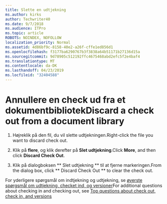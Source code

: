 ```yaml
---
title: Slette en udtjekning
ms.author: kirks
author: Techwriter40
ms.date: 9/7/2018
ms.audience: ITPro
ms.topic: article
ROBOTS: NOINDEX, NOFOLLOW
localization_priority: Normal
ms.assetid: 4d86bf9c-8158-40e2-a26f-cffe1ed856d1
ms.openlocfilehash: f3177ba6290767b3f3838a64b51171b27136d15a
ms.sourcegitcommit: 9d78905c512192ffc4675468abd2efc5f2e4baf4
ms.translationtype: MT
ms.contentlocale: da-DK
ms.lasthandoff: 04/23/2019
ms.locfileid: "32404588"
---
```

# <a name="discard-a-check-out-from-a-document-library"></a><span data-ttu-id="b42d5-102">Annullere en check ud fra et dokumentbibliotek</span><span class="sxs-lookup"><span data-stu-id="b42d5-102">Discard a check out from a document library</span></span>

1. <span data-ttu-id="b42d5-103">Højreklik på den fil, du vil slette udtjekningen.</span><span class="sxs-lookup"><span data-stu-id="b42d5-103">Right-click the file you want to discard check out.</span></span>
    
2. <span data-ttu-id="b42d5-104">Klik på **flere**, og klik derefter på **Slet udtjekning**.</span><span class="sxs-lookup"><span data-stu-id="b42d5-104">Click **More**, and then click **Discard Check Out**.</span></span> 
    
3. <span data-ttu-id="b42d5-105">Klik på dialogboksen \*\* Slet udtjekning \*\* til at fjerne markeringen.</span><span class="sxs-lookup"><span data-stu-id="b42d5-105">From the dialog box, click \*\* Discard Check Out \*\* to clear the check out.</span></span> 
    
<span data-ttu-id="b42d5-106">For yderligere spørgsmål om indtjekning og udtjekning, se [øverste spørgsmål om udtjekning, checket ind, og versioner](https://go.microsoft.com/fwlink/?linkid=2018786)</span><span class="sxs-lookup"><span data-stu-id="b42d5-106">For additional questions about checking in and checking out, see [Top questions about check out, check in, and versions](https://go.microsoft.com/fwlink/?linkid=2018786)</span></span>
  

